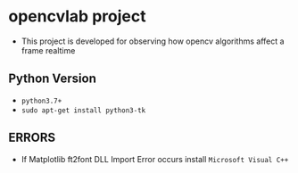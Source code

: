# opencvlab project
- This project is developed for observing how opencv algorithms affect a frame realtime

## Python Version
- `python3.7+`
- `sudo apt-get install python3-tk`

## ERRORS
- If Matplotlib ft2font DLL Import Error occurs install `Microsoft Visual C++`
